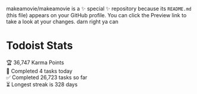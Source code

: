 makeamovie/makeamovie is a ✨ special ✨ repository because its `README.md` (this file) appears on your GitHub profile.
You can click the Preview link to take a look at your changes. darn right ya can

# Todoist Stats

<!-- TODO-IST:START -->
🏆  36,747 Karma Points           
🌸  Completed 4 tasks today           
✅  Completed 26,723 tasks so far           
⏳  Longest streak is 328 days
<!-- TODO-IST:END -->